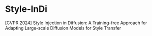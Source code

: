 # Style-InDi
[CVPR 2024] Style Injection in Diffusion: A Training-free Approach for Adapting Large-scale Diffusion Models for Style Transfer
